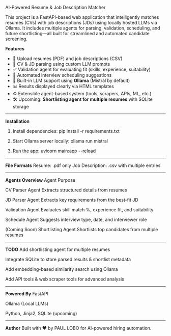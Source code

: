  AI-Powered Resume & Job Description Matcher

This project is a FastAPI-based web application that intelligently matches resumes (CVs) with job descriptions (JDs) using locally hosted LLMs via Ollama. It includes multiple agents for parsing, validation, scheduling, and future shortlisting—all built for streamlined and automated candidate screening.

 **Features**

- 📄 Upload resumes (PDF) and job descriptions (CSV)
- 🤖 CV & JD parsing using custom LLM prompts
- ✅ Validation agent for evaluating fit (skills, experience, suitability)
- 📅 Automated interview scheduling suggestions
- 🧠 Built-in LLM support using **Ollama** (Mistral by default)
- 📊 Results displayed clearly via HTML templates
- ⚙️ Extensible agent-based system (tools, scrapers, APIs, ML, etc.)
- 🛠️ Upcoming: **Shortlisting agent for multiple resumes** with SQLite storage

---

**Installation**

1. Install dependencies:
   pip install -r requirements.txt

2. Start Ollama server locally:
   ollama run mistral
   
4. Run the app:
  uvicorn main:app --reload

---

**File Formats**
Resume: .pdf only
Job Description: .csv with multiple entries

---

**Agents Overview**
Agent	Purpose

CV Parser Agent	Extracts structured details from resumes

JD Parser Agent	Extracts key requirements from the best-fit JD

Validation Agent	Evaluates skill match %, experience fit, and suitability

Schedule Agent	Suggests interview type, date, and interviewer role

(Coming Soon) Shortlisting Agent	Shortlists top candidates from multiple resumes

---

**TODO**
 Add shortlisting agent for multiple resumes
 
 Integrate SQLite to store parsed results & shortlist metadata
 
 Add embedding-based similarity search using Ollama
 
 Add API tools & web scraper tools for advanced analysis

---

**Powered By**
FastAPI

Ollama (Local LLMs)

Python, Jinja2, SQLite (upcoming)

---
**Author**
Built with ❤️ by PAUL LOBO for AI-powered hiring automation.


